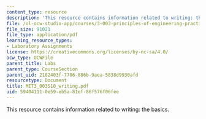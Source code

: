 ```yaml
---
content_type: resource
description: 'This resource contains information related to writing: the basics. '
file: /ol-ocw-studio-app/courses/3-003-principles-of-engineering-practice-spring-2010/594041110e59eb5a81ef86f576f06fee_MIT3_003S10_writing.pdf
file_size: 91021
file_type: application/pdf
learning_resource_types:
- Laboratory Assignments
license: https://creativecommons.org/licenses/by-nc-sa/4.0/
ocw_type: OCWFile
parent_title: Labs
parent_type: CourseSection
parent_uid: 2182403f-7706-886b-9aea-5838d9930afd
resourcetype: Document
title: MIT3_003S10_writing.pdf
uid: 59404111-0e59-eb5a-81ef-86f576f06fee
---
```

This resource contains information related to writing: the basics. 